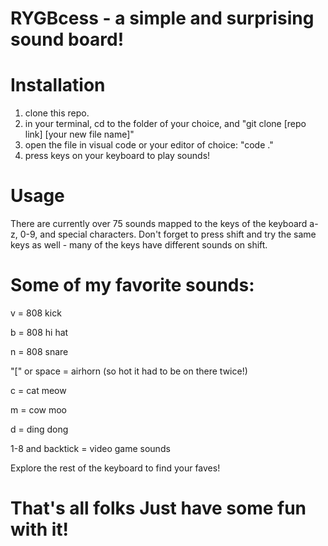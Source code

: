 # RYGBcess - a simple and surprising sound board!

# Installation 

1) clone this repo. 
2) in your terminal, cd to the folder of your choice, and "git clone [repo link] [your new file name]"
3) open the file in visual code or your editor of choice: "code ."
4) press keys on your keyboard to play sounds! 

# Usage

There are currently over 75 sounds mapped to the keys of the keyboard a-z, 0-9, and special characters. Don't forget to press shift and try the same keys as well - many of the keys have different sounds on shift.

# Some of my favorite sounds:
  v = 808 kick
  
  b = 808 hi hat
  
  n = 808 snare
  
  "[" or space = airhorn (so hot it had to be on there twice!)
  
  c = cat meow
  
  m = cow moo
  
  d = ding dong
  
  1-8 and backtick = video game sounds
  
  Explore the rest of the keyboard to find your faves! 
  

# That's all folks Just have some fun with it! 
